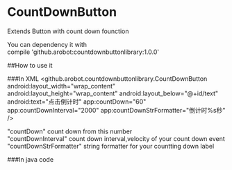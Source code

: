 # CountDownButton
Extends Button with count down founction

You can dependency it with <br>
    compile 'github.arobot:countdownbuttonlibrary:1.0.0'


##How to use it

###In XML
    <github.arobot.countdownbuttonlibrary.CountDownButton
        android:layout_width="wrap_content"
        android:layout_height="wrap_content"
        android:layout_below="@+id/text"
        android:text="点击倒计时"
        app:countDown="60"
        app:countDownInterval="2000"
        app:countDownStrFormatter="倒计时%s秒" />

"countDown" count down from this number<br>
"countDownInterval" count down interval,velocity of your count down event<br>
"countDownStrFormatter" string formatter for your countting down label<br>

###In java code

